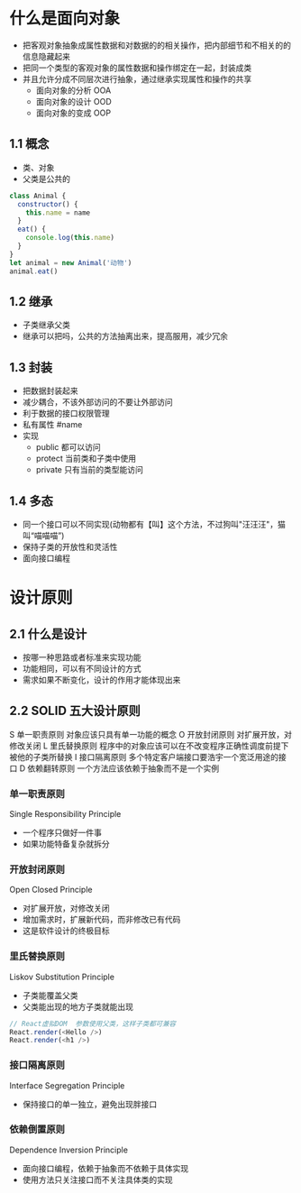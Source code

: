 # 什么是面向对象

- 把客观对象抽象成属性数据和对数据的的相关操作，把内部细节和不相关的的信息隐藏起来
- 把同一个类型的客观对象的属性数据和操作绑定在一起，封装成类
- 并且允许分成不同层次进行抽象，通过继承实现属性和操作的共享
  - 面向对象的分析 OOA
  - 面向对象的设计 OOD
  - 面向对象的变成 OOP

## 1.1 概念

- 类、对象
- 父类是公共的

```js
class Animal {
  constructor() {
    this.name = name
  }
  eat() {
    console.log(this.name)
  }
}
let animal = new Animal('动物')
animal.eat()
```

## 1.2 继承

- 子类继承父类
- 继承可以把吗，公共的方法抽离出来，提高服用，减少冗余

## 1.3 封装

- 把数据封装起来
- 减少耦合，不该外部访问的不要让外部访问
- 利于数据的接口权限管理
- 私有属性 #name
- 实现
  - public 都可以访问
  - protect 当前类和子类中使用
  - private 只有当前的类型能访问

## 1.4 多态

- 同一个接口可以不同实现(动物都有【叫】这个方法，不过狗叫"汪汪汪"，猫叫“喵喵喵”)
- 保持子类的开放性和灵活性
- 面向接口编程

# 设计原则

## 2.1 什么是设计

- 按哪一种思路或者标准来实现功能
- 功能相同，可以有不同设计的方式
- 需求如果不断变化，设计的作用才能体现出来

## 2.2 SOLID 五大设计原则

S 单一职责原则 对象应该只具有单一功能的概念
O 开放封闭原则 对扩展开放，对修改关闭
L 里氏替换原则 程序中的对象应该可以在不改变程序正确性调度前提下被他的子类所替换
I 接口隔离原则 多个特定客户端接口要浩宇一个宽泛用途的接口
D 依赖翻转原则 一个方法应该依赖于抽象而不是一个实例

### 单一职责原则

Single Responsibility Principle

- 一个程序只做好一件事
- 如果功能特备复杂就拆分

### 开放封闭原则

Open Closed Principle

- 对扩展开放，对修改关闭
- 增加需求时，扩展新代码，而非修改已有代码
- 这是软件设计的终极目标

### 里氏替换原则

Liskov Substitution Principle

- 子类能覆盖父类
- 父类能出现的地方子类就能出现

```js
// React虚拟DOM  参数使用父类，这样子类都可兼容
React.render(<Hello />)
React.render(<h1 />)
```

### 接口隔离原则

Interface Segregation Principle

- 保持接口的单一独立，避免出现胖接口

### 依赖倒置原则

Dependence Inversion Principle

- 面向接口编程，依赖于抽象而不依赖于具体实现
- 使用方法只关注接口而不关注具体类的实现

